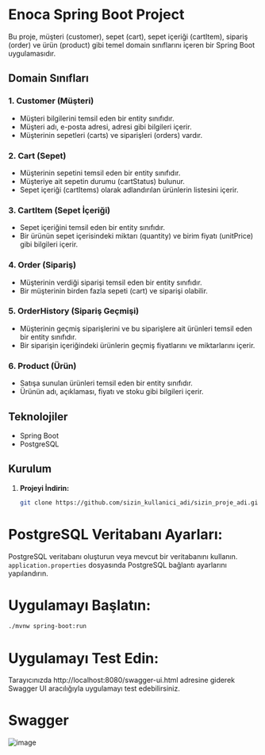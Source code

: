 # Enoca Spring Boot Project

Bu proje, müşteri (customer), sepet (cart), sepet içeriği (cartItem), sipariş (order) ve ürün (product) gibi temel domain sınıflarını içeren bir Spring Boot uygulamasıdır.

## Domain Sınıfları

### 1. Customer (Müşteri)
- Müşteri bilgilerini temsil eden bir entity sınıfıdır.
- Müşteri adı, e-posta adresi, adresi gibi bilgileri içerir.
- Müşterinin sepetleri (carts) ve siparişleri (orders) vardır.

### 2. Cart (Sepet)
- Müşterinin sepetini temsil eden bir entity sınıfıdır.
- Müşteriye ait sepetin durumu (cartStatus) bulunur.
- Sepet içeriği (cartItems) olarak adlandırılan ürünlerin listesini içerir.

### 3. CartItem (Sepet İçeriği)
- Sepet içeriğini temsil eden bir entity sınıfıdır.
- Bir ürünün sepet içerisindeki miktarı (quantity) ve birim fiyatı (unitPrice) gibi bilgileri içerir.

### 4. Order (Sipariş)
- Müşterinin verdiği siparişi temsil eden bir entity sınıfıdır.
- Bir müşterinin birden fazla sepeti (cart) ve siparişi olabilir.

### 5. OrderHistory (Sipariş Geçmişi)
- Müşterinin geçmiş siparişlerini ve bu siparişlere ait ürünleri temsil eden bir entity sınıfıdır.
- Bir siparişin içeriğindeki ürünlerin geçmiş fiyatlarını ve miktarlarını içerir.

### 6. Product (Ürün)
- Satışa sunulan ürünleri temsil eden bir entity sınıfıdır.
- Ürünün adı, açıklaması, fiyatı ve stoku gibi bilgileri içerir.

## Teknolojiler

- Spring Boot
- PostgreSQL

## Kurulum

1. **Projeyi İndirin:**
   ```bash
   git clone https://github.com/sizin_kullanici_adi/sizin_proje_adi.git


# PostgreSQL Veritabanı Ayarları:

PostgreSQL veritabanı oluşturun veya mevcut bir veritabanını kullanın.
`application.properties` dosyasında PostgreSQL bağlantı ayarlarını yapılandırın.

# Uygulamayı Başlatın:

```sh
./mvnw spring-boot:run
```

# Uygulamayı Test Edin:
Tarayıcınızda http://localhost:8080/swagger-ui.html adresine giderek Swagger UI aracılığıyla uygulamayı test edebilirsiniz.

# Swagger
![image](https://github.com/dogusyasayan/caseEnoca/assets/79644280/300ddca5-0f9d-4b5b-b8f0-529eddc8b2cd)




